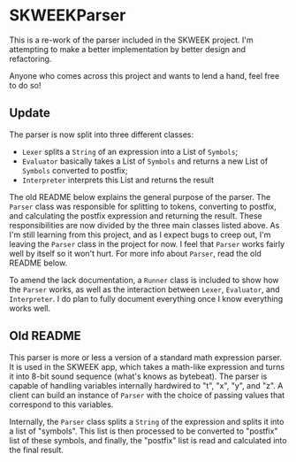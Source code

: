 SKWEEKParser
============

This is a re-work of the parser included in the SKWEEK project. I'm attempting
to make a better implementation by better design and refactoring.

Anyone who comes across this project and wants to lend a hand, feel free to do 
so!

Update
------

The parser is now split into three different classes:
* `Lexer` splits a `String` of an expression into a List of `Symbols`;
* `Evaluator` basically takes a List of `Symbols` and returns a new List of 
`Symbols` converted to postfix;
* `Interpreter` interprets this List and returns the result

The old README below explains the general purpose of the parser. The `Parser`
class was responsible for splitting to tokens, converting to postfix, and 
calculating the postfix expression and returning the result. These 
responsibilities are now divided by the three main classes listed above. As I'm 
still learning from this project, and as I expect bugs to creep out, I'm 
leaving the `Parser` class in the project for now. I feel that `Parser` works 
fairly well by itself so it won't hurt. For more info about `Parser`, read the 
old README below.

To amend the lack documentation, a `Runner` class is included to show how the 
`Parser` works, as well as the interaction between `Lexer`, `Evaluator`, and 
`Interpreter`. I do plan to fully document everything once I know everything 
works well.

Old README
----------

This parser is more or less a version of a standard math expression parser. It 
is used in the SKWEEK app, which takes a math-like expression and turns it into
8-bit sound sequence (what's knows as bytebeat). The parser is capable of 
handling variables internally hardwired to "t", "x", "y", and "z". A client can
build an instance of `Parser` with the choice of passing values that correspond 
to this variables.

Internally, the `Parser` class splits a `String` of the expression and splits 
it into a list of "symbols". This list is then processed to be converted to 
"postfix" list of these symbols, and finally, the "postfix" list is read and 
calculated into the final result.
